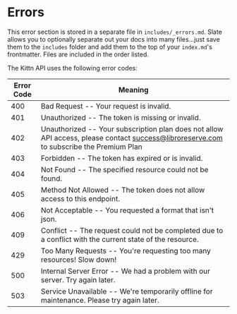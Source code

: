 # Errors

<aside class="notice">
This error section is stored in a separate file in <code>includes/_errors.md</code>. Slate allows you to optionally separate out your docs into many files...just save them to the <code>includes</code> folder and add them to the top of your <code>index.md</code>'s frontmatter. Files are included in the order listed.
</aside>

The Kittn API uses the following error codes:


Error Code | Meaning
---------- | -------
400 | Bad Request -- Your request is invalid.
401 | Unauthorized -- The token is missing or invalid.
402 | Unauthorized -- Your subscription plan does not allow API access, please contact success@libroreserve.com to subscribe the Premium Plan
403 | Forbidden -- The token has expired or is invalid.
404 | Not Found -- The specified resource could not be found.
405 | Method Not Allowed -- The token does not allow access to this endpoint.
406 | Not Acceptable -- You requested a format that isn't json.
409 | Conflict -- The request could not be completed due to a conflict with the current state of the resource.
429 | Too Many Requests -- You're requesting too many resources! Slow down!
500 | Internal Server Error -- We had a problem with our server. Try again later.
503 | Service Unavailable -- We're temporarily offline for maintenance. Please try again later.
